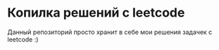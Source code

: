 # Копилка решений с leetcode

Данный репозиторий просто хранит в себе мои решения задачек с leetcode :)